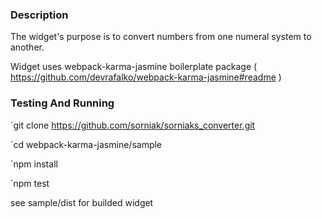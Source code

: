 ### Description

The widget's purpose is to convert numbers from one numeral system to another.

Widget uses webpack-karma-jasmine boilerplate package  ( https://github.com/devrafalko/webpack-karma-jasmine#readme )

### Testing And Running
`git clone https://github.com/sorniak/sorniaks_converter.git
 
`cd webpack-karma-jasmine/sample

`npm install

`npm test

see sample/dist for builded widget


